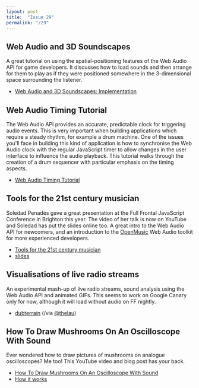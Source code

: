 ```yaml
---
layout: post
title:  "Issue 29"
permalink: "/29"
---
```


## Web Audio and 3D Soundscapes ##

A great tutorial on using the spatial-positioning features of the Web
Audio API for game developers. It discusses how to load sounds and
then arrange for them to play as if they were positioned somewhere in
the 3-dimensional space surrounding the listener.

- [Web Audio and 3D Soundscapes: Implementation](http://gamedevelopment.tutsplus.com/tutorials/web-audio-and-3d-soundscapes-implementation--cms-22651)

## Web Audio Timing Tutorial ##

The Web Audio API provides an accurate, predictable clock for
triggering audio events. This is very important when building
applications which require a steady rhythm, for example a drum
machine. One of the issues you'll face in building this kind of
application is how to synchronise the Web Audio clock with the regular
JavaScript timer to allow changes in the user interface to influence
the audio playback. This tutorial walks through the creation of a drum
sequencer with particular emphasis on the timing aspects.

- [Web Audio Timing Tutorial](https://catarak.github.io/blog/2014/12/02/web-audio-timing-tutorial/)

## Tools for the 21st century musician ##

Soledad Penadés gave a great presentation at the Full Frontal
JavaScript Conference in Brighton this year. The video of her talk is
now on YouTube and Soledad has put the slides online too. A great
intro to the Web Audio API for newcomers, and an introduction to the
[OpenMusic](https://github.com/openmusic) Web Audio toolkit for more
experienced developers.

- [Tools for the 21st century musician](https://www.youtube.com/watch?v=F0Iwvp_wtHE&feature=youtu.be)
- [slides](http://soledadpenades.com/files/t/20141107_ffconf/)

## Visualisations of live radio streams ##

An experimental mash-up of live radio streams, sound analysis using
the Web Audio API and animated GIFs. This seems to work on Google
Canary only for now, although it will load without audio on FF
nightly.

- [dubterrain](http://www.trif.it/#/radio/dubterrain) (/via [@thelau](https://twitter.com/thelau))

## How To Draw Mushrooms On An Oscilloscope With Sound ##

Ever wondered how to draw pictures of mushrooms on analogue oscilloscopes? Me too! This YouTube video and blog post has your back.

- [How To Draw Mushrooms On An Oscilloscope With Sound](https://www.youtube.com/watch?v=rtR63-ecUNo)
- [How it works](http://www.jerobeamfenderson.net/post/101351329308/how-it-works)
